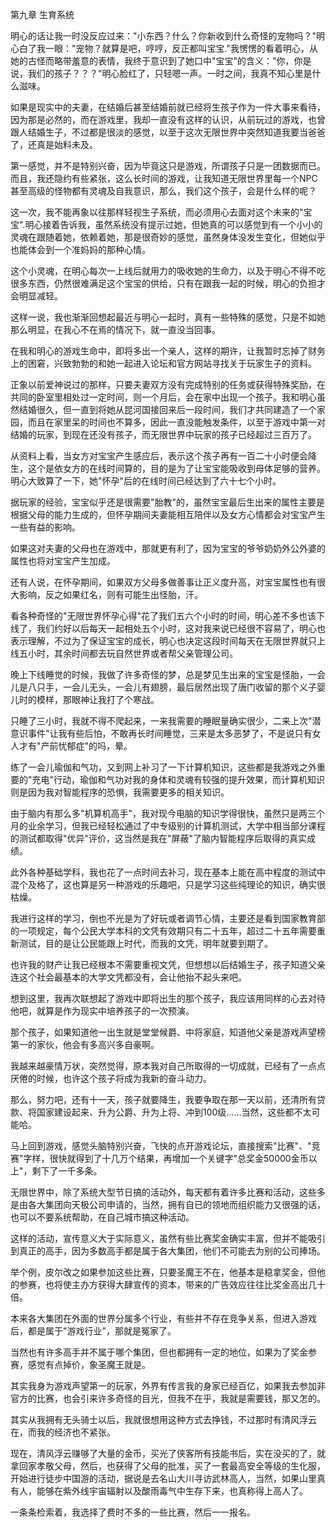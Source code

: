 第九章 生育系统


明心的话让我一时没反应过来："小东西？什么？你新收到什么奇怪的宠物吗？"明心白了我一眼："宠物？就算是吧，哼哼，反正都叫宝宝."我愣愣的看着明心，从她的古怪而略带羞意的表情，我终于意识到了她口中"宝宝"的含义："你，你是说，我们的孩子？？？"明心脸红了，只轻嗯一声。一时之间，我真不知心里是什么滋味。

如果是现实中的夫妻，在结婚后甚至结婚前就已经将生孩子作为一件大事来看待，因为那是必然的，而在游戏里，我却一直没有这样的认识，从前玩过的游戏，也曾跟人结婚生子，不过都是很淡的感觉，以至于这次无限世界中突然知道我要当爸爸了，还真是始料未及。

第一感觉，并不是特别兴奋，因为毕竟这只是游戏，所谓孩子只是一团数据而已。而且，我还隐约有些紧张，这么长时间的游戏，让我知道无限世界里每一个NPC甚至高级的怪物都有灵魂及自我意识，那么，我们这个孩子，会是什么样的呢？

这一次，我不能再象以往那样轻视生子系统，而必须用心去面对这个未来的"宝宝".明心接着告诉我，虽然系统没有提示过她，但她真的可以感觉到有一个小小的灵魂在跟随着她，依赖着她，那是很奇妙的感觉，虽然身体没发生变化，但她似乎也能体会到一个准妈妈的那种心情。

这个小灵魂，在明心每次一上线后就用力的吸收她的生命力，以及于明心不得不吃很多东西，仍然很难满足这个宝宝的供给，只有在跟我一起的时候，明心的负担才会明显减轻。

这样一说，我也渐渐回想起最近与明心一起时，真有一些特殊的感觉，只是不如她那么明显，在我心不在焉的情况下，就一直没当回事。

在我和明心的游戏生命中，即将多出一个亲人，这样的期许，让我暂时忘掉了财务上的困窘，兴致勃勃的和她一起进入论坛和官方网站寻找关于玩家生子的资料。

正象以前爱神说过的那样，只要夫妻双方没有完成特别的任务或获得特殊奖励，在共同的卧室里相处过一定时间，则一个月后，会在家中出现一个孩子。我和明心虽然结婚很久，但一直到将她从昆河国接回来后一段时间，我们才共同建造了一个家园，而且在家里呆的时间也不算多，因此一直没能触发条件，以至于游戏中第一对结婚的玩家，到现在还没有孩子，而无限世界中玩家的孩子已经超过三百万了。

从资料上看，当女方对宝宝产生感应后，表示这个孩子再有一百二十小时便会降生，这个是依女方的在线时间算的，目的是为了让宝宝能吸收到母体足够的营养。明心大致算了一下，她"怀孕"后的在线时间已经达到了六十七个小时。

据玩家的经验，宝宝似乎还是很需要"胎教"的，虽然宝宝最后生出来的属性主要是根据父母的能力生成的，但怀孕期间夫妻能相互陪伴以及女方心情都会对宝宝产生一些有益的影响。

如果这对夫妻的父母也在游戏中，那就更有利了，因为宝宝的爷爷奶奶外公外婆的属性也将对宝宝产生加成。

还有人说，在怀孕期间，如果双方父母多做善事让正义度升高，对宝宝属性也有很大影响，反之如果红名，则有可能生出怪胎，汗。

看各种奇怪的"无限世界怀孕心得"花了我们五六个小时的时间，明心差不多也该下线了，我们约好以后每天一起相处五个小时，这对我来说已经很不容易了，明心也表示理解，不过为了保证宝宝的成长，明心也决定这段时间每天在无限世界就只上线五小时，其余时间都去玩自然世界或者帮父亲管理公司。

晚上下线睡觉的时候，我做了许多奇怪的梦，总是梦见生出来的宝宝是怪胎，一会儿是八只手，一会儿无头，一会儿有翅膀，最后居然出现了唐门收留的那个义子婴儿时的模样，那眼神让我打了个寒战。

只睡了三小时，我就不得不爬起来，一来我需要的睡眠量确实很少，二来上次"潜意识事件"让我有些后怕，不敢再长时间睡觉，三来是太多恶梦了，不是说只有女人才有"产前忧郁症"的吗，晕。

练了一会儿瑜伽和气功，又到网上补习了一下计算机知识，这些都是我游戏之外重要的"充电"行动，瑜伽和气功对我的身体和灵魂有较强的提升效果，而计算机知识则是因为我对智能程序的恐惧，我需要更多的相关知识。

由于脑内有那么多"机算机高手"，我对现今电脑的知识学得很快，虽然只是两三个月的业余学习，但我已经轻松通过了中专级别的计算机测试，大学中相当部分课程的测试都取得"优异"评价，这当然是我在"屏蔽"了脑内智能程序后取得的真实成绩。

此外各种基础学科，我也花了一点时间去补习，现在基本上能在高中程度的测试中混个及格了，这也算是另一种游戏的乐趣吧，只是学习这些纯理论的知识，确实很枯燥。

我进行这样的学习，倒也不光是为了好玩或者调节心情，主要还是看到国家教育部的一项规定，每个公民大学本科的文凭有效期只有二十五年，超过二十五年需要重新测试，目的是让公民能跟上时代，而我的文凭，明年就要到期了。

也许我的财产让我已经根本不需要重视文凭，但想想以后结婚生子，孩子知道父亲连这个社会最基本的大学文凭都没有，会让他抬不起头来吧。

想到这里，我再次联想起了游戏中即将出生的那个孩子，我应该用同样的心去对待他吧，就算是作为现实中培养孩子的一次预演。

那个孩子，如果知道他一出生就是堂堂候爵、中将家庭，知道他父亲是游戏声望榜第一的家伙，他会有多高兴多自豪啊。

我越来越豪情万状，突然觉得，原本我对自己所取得的一切成就，已经有了一点点厌倦的时候，也许这个孩子将成为我新的奋斗动力。

那么，努力吧，还有十一天，孩子就要降生，我要争取在那一天以前，还清所有贷款、将国家建设起来、升为公爵、升为上将、冲到100级……当然，这些都不太可能哈。

马上回到游戏，感觉头脑特别兴奋，飞快的点开游戏论坛，直接搜索"比赛"、"竞赛"字样，很快就得到了十几万个结果，再增加一个关键字"总奖金50000金币以上"，剩下了一千多条。

无限世界中，除了系统大型节日搞的活动外，每天都有着许多比赛和活动，这些多是由各大集团向天极公司申请的，当然，拥有自已的领地而组织能力又很强的话，也可以不要系统帮助，在自己城市搞这种活动。

这样的活动，宣传意义大于实际意义，虽然有些比赛奖金确实丰富，但并不能吸引到真正的高手，因为多数高手都是属于各大集团，他们不可能去为别的公司捧场。

举个例，皮尔改之如果参加这些比赛，只要圣魔王不在，他基本是稳拿奖金，但他的参赛，也将使主办方获得大肆宣传的资本，带来的广告效应往往比奖金高出几十倍。

本来各大集团在外面的世界分属多个行业，有些并不存在竞争关系，但进入游戏后，都是属于"游戏行业"，那就是冤家了。

当然也有许多高手并不属于哪个集团，但也都拥有一定的地位，如果为了奖金参赛，感觉有点掉价，象圣魔王就是。

其实我身为游戏声望第一的玩家，外界有传言我的身家已经百亿，如果我去参加非官方的比赛，也会引来许多奇怪的目光，但我不在乎，我就是需要钱，那又怎的。

其实从我拥有无头骑士以后，我就很想用这种方式去挣钱，不过那时有清风浮云在，而我的经济也不紧张。

现在，清风浮云赚够了大量的金币，买光了侠客所有技能书后，实在没买的了，就拿回家孝敬父母，然后，也获得了父母的批准，买了一套最高安全等级的生化服，开始进行徒步中国游的活动，据说是去名山大川寻访武林高人，当然，如果山里真有人，能够在紫外线宇宙辐射以及酸雨毒气中生存下来，也真称得上高人了。

一条条检索着，我选择了费时不多的一些比赛，然后一一报名。





